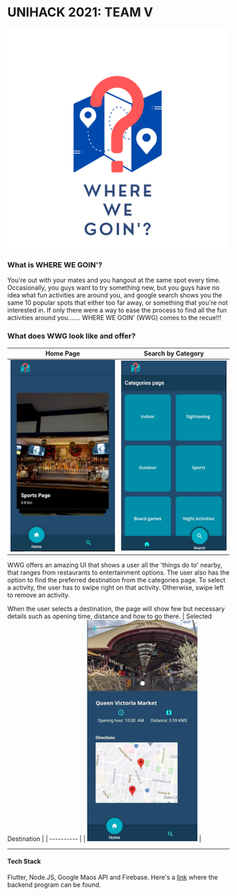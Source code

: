 # UNIHACK 2021: TEAM V

<img src="img/logo.png" width="500">


### What is WHERE WE  GOIN'?

You're out with your mates and you hangout at the same spot every time. Occasionally, you guys want to try something new, but you guys have no idea what fun activities are around you, and google search shows you the same 10 popular spots that either too far away, or something that you're not interested in. If only there were a way to ease the process to find all the fun activities around you.......
WHERE WE GOIN' (WWG) comes to the recue!!!

### What does WWG look like and offer?
| Home Page| Search by Category|
| ---------------------------------------------------------------------- | ------------------------------------------------------------------ |
| <img src="img/Homepage.jpg" alt="WWG" width="250"> | <img src="img/Seachdashboard.jpg" alt="WWG" width="250"> |

WWG offers an amazing UI that shows a user all the 'things do to' nearby, that ranges from restaurants to entertainment options. The user also has the option to find the preferred destination from the categories page. To select a activity, the user has to swipe right on that activity. Otherwise, swipe left to remove an activity.

When the user selects a destination, the page will show few but necessary details such as opening time, distance and how to go there.
| Selected Destination |
| ----------  |
| <img src="img/Activity.jpg" alt="WWG" width="250"> |

-----


#### Tech Stack
Flutter, Node.JS, Google Maos API and Firebase. Here's a  [link](https://github.com/xlelx/unihack2021-team-v) where the backend program can be found.

